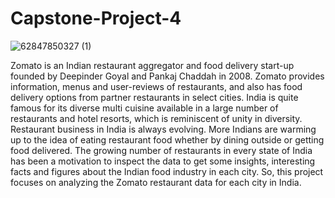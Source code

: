 # Capstone-Project-4
![62847850327 (1)](https://github.com/Harishkmr33/Capstone-Project-4/assets/122456211/59b55a7e-23fe-46d2-a085-cc4cb696bd35)

Zomato is an Indian restaurant aggregator and food delivery start-up founded by Deepinder Goyal and Pankaj Chaddah in 2008. Zomato provides information, menus and user-reviews of restaurants, and also has food delivery options from partner restaurants in select cities. India is quite famous for its diverse multi cuisine available in a large number of restaurants and hotel resorts, which is reminiscent of unity in diversity. Restaurant business in India is always evolving. More Indians are warming up to the idea of eating restaurant food whether by dining outside or getting food delivered. The growing number of restaurants in every state of India has been a motivation to inspect the data to get some insights, interesting facts and figures about the Indian food industry in each city. So, this project focuses on analyzing the Zomato restaurant data for each city in India.



